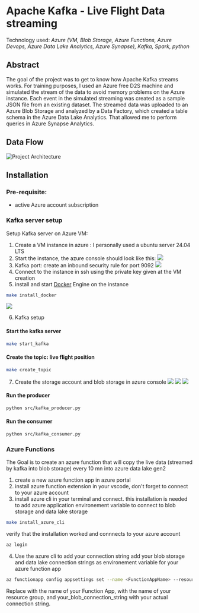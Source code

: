 # Apache Kafka - Live Flight Data streaming

Technology used: *Azure (VM, Blob Storage, Azure Functions, Azure Devops, Azure Data Lake Analytics, Azure Synapse), Kafka, Spark, python*

## Abstract

The goal of the project was to get to know how Apache Kafka streams works. For training purposes, I used an Azure free D2S machine and simulated the stream of the data to avoid memory problems on the Azure instance. Each event in the simulated streaming was created as a sample JSON file from an existing dataset. The streamed data was uploaded to an Azure Blob Storage and analyzed by a Data Factory, which created a table schema in the Azure Data Lake Analytics. That allowed me to perform queries in Azure Synapse Analytics.

## Data Flow

![Project Architecture](/images/project_architecture.png)

## Installation

### Pre-requisite:
* active Azure account subscription

### Kafka server setup
Setup Kafka server on Azure VM:

1. Create a VM instance in azure : I personally used a ubuntu server 24.04 LTS
2. Start the instance, the azure console should look like this:   ![](/images/az_vm.JPG)
3. Kafka port: create an inbound security rule for port 9092 ![](/images/kafka_port.JPG)
4. Connect to the instance in ssh using the private key given at the VM creation
5. install and start [Docker](https://docs.docker.com/engine/install/ubuntu/#install-using-the-repository) Engine on the instance
```bash
make install_docker
```

![](/images/vscode_docker_install.JPG)

6. Kafka setup
#### Start the kafka server
```bash
make start_kafka
```
#### Create the topic: live flight position 
```bash
make create_topic
```

7. Create the storage account and blob storage in azure console
![](/images/blob_storage.JPG)
![](/images/create_flight_data_az_container.JPG)
![](/images/az_storage_connection_string.JPG)

#### Run the producer
```bash
python src/kafka_producer.py
```
#### Run the consumer
```bash
python src/kafka_consumer.py
```

### Azure Functions
The Goal is to create an azure function that will copy the live data (streamed by kafka into blob storage) every 10 mn into azure data lake gen2
1. create a new azure function app in azure portal
2. install azure function extension in your vscode, don't forget to connect to your azure account
3. install azure cli in your terminal and connect. this installation is needed to add azure application environement variable to connect to blob storage and data lake storage
```bash
make install_azure_cli
```
verify that the installation worked and connnects to your azure account
```bash
az login
```
4. Use the azure cli to add your connection string
add your blob storage and data lake connection strings as environement variable for your azure function app
```bash
az functionapp config appsettings set --name <FunctionAppName> --resource-group <ResourceGroupName> --settings "BLOB_CONNECTION_STRING=your_blob_connection_string"
```
Replace <FunctionAppName> with the name of your Function App, <ResourceGroupName> with the name of your resource group, and your_blob_connection_string with your actual connection string.



